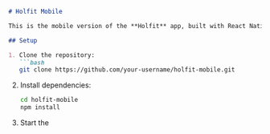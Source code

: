 ```markdown
# Holfit Mobile

This is the mobile version of the **Holfit** app, built with React Native and Expo.

## Setup

1. Clone the repository:
   ```bash
   git clone https://github.com/your-username/holfit-mobile.git
   ```
2. Install dependencies:
   ```bash
   cd holfit-mobile
   npm install
   ```
3. Start the

